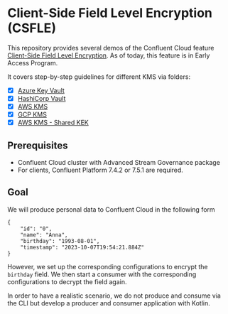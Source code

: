 # Client-Side Field Level Encryption (CSFLE)

This repository provides several demos of the Confluent Cloud feature [Client-Side Field Level Encryption](https://docs.confluent.io/cloud/current/clusters/csfle/overview.html).
As of today, this feature is in Early Access Program.

It covers step-by-step guidelines for different KMS via folders:
- [x] [Azure Key Vault](azure/README.md)
- [x] [HashiCorp Vault](hashicorp/README.md)
- [x] [AWS KMS](aws/README.md)
- [x] [GCP KMS](gcp/README.md)
- [x] [AWS KMS - Shared KEK](aws_shared_kek/README.md)

## Prerequisites

* Confluent Cloud cluster with Advanced Stream Governance package
* For clients, Confluent Platform 7.4.2 or 7.5.1 are required.

## Goal

We will produce personal data to Confluent Cloud in the following form 
```
{
    "id": "0",
    "name": "Anna",
    "birthday": "1993-08-01",
    "timestamp": "2023-10-07T19:54:21.884Z"
}
```
However, we set up the corresponding configurations to encrypt the `birthday` field.
We then start a consumer with the corresponding configurations to decrypt the field again.

In order to have a realistic scenario, we do not produce and consume via the CLI but develop a
producer and consumer application with Kotlin.
